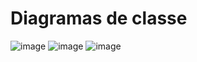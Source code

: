 # Diagramas de classe
![image](https://github.com/user-attachments/assets/09f276b3-9bc3-455b-a5ce-af2dea881830)
![image](https://github.com/user-attachments/assets/9e469469-5896-411e-a48d-b882580c51aa)
![image](https://github.com/user-attachments/assets/46ef64e2-570b-4ad5-b1c5-009a107b62aa)
